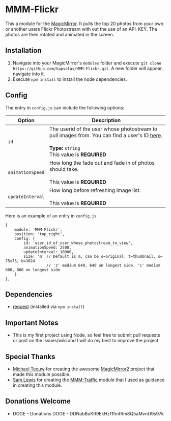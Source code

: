 # MMM-Flickr
This a module for the [MagicMirror](https://github.com/MichMich/MagicMirror/tree/develop). It pulls the top 20 photos from your own or another users Flickr Photostream with out the use of an API_KEY. The photos are then rotated and animated in the screen.

## Installation
1. Navigate into your MagicMirror's `modules` folder and execute `git clone https://github.com/kapsolas/MMM-Flickr.git`. A new folder will appear, navigate into it.
2. Execute `npm install` to install the node dependencies.

## Config
The entry in `config.js` can include the following options:


|Option|Description|
|---|---|
|`id`|The userid of the user whose photostream to pull images from. You can find a user's ID [here](https://www.webpagefx.com/tools/idgettr/).<br><br>**Type:** `string`<br>This value is **REQUIRED**|
|`animationSpeed`|How long the fade out and fade in of photos should take.<br><br>This value is **REQUIRED**|
|`updateInterval`|How long before refreshing image list.<br><br>This value is **REQUIRED**|

Here is an example of an entry in `config.js`
```
{
	module: 'MMM-Flickr',
	position: 'top_right',
	config: {
		id: 'user_id_of_user_whose_photostream_to_view',
		animationSpeed: 2500,
		updateInterval: 10000,
		size: 'm' // Default is m, can be o=original, t=thumbnail, s= 75x75, b=1024
		          // 'z' medium 640, 640 on longest side. 'c' medium 800, 800 on longest side
	}
},
```

## Dependencies
- [request](https://www.npmjs.com/package/request) (installed via `npm install`)

## Important Notes
- This is my first project using Node, so feel free to submit pull requests or post on the issues/wiki and I will do my best to improve the project.

## Special Thanks
- [Michael Teeuw](https://github.com/MichMich) for creating the awesome [MagicMirror2](https://github.com/MichMich/MagicMirror/tree/develop) project that made this module possible.
- [Sam Lewis](https://github.com/SamLewis0602/) for creating the [MMM-Traffic](https://github.com/SamLewis0602/MMM-Traffic) module that I used as guidance in creating this module.

## Donations Welcome
- DOGE - Donations
DOGE - DDNabBuKR9EkHzf1fmfRm8Q5aMvnU9s97k
